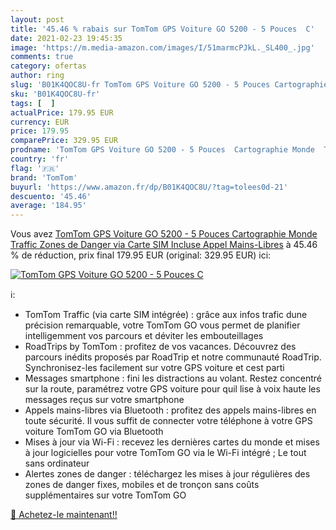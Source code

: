 ```yaml
---
layout: post
title: '45.46 % rabais sur TomTom GPS Voiture GO 5200 - 5 Pouces  C'
date: 2021-02-23 19:45:35
image: 'https://m.media-amazon.com/images/I/51marmcPJkL._SL400_.jpg'
comments: true
category: ofertas
author: ring
slug: 'B01K4QOC8U-fr TomTom GPS Voiture GO 5200 - 5 Pouces Cartographie Monde...'
sku: 'B01K4QOC8U-fr'
tags: [  ]
actualPrice: 179.95 EUR
currency: EUR
price: 179.95
comparePrice: 329.95 EUR
prodname: 'TomTom GPS Voiture GO 5200 - 5 Pouces  Cartographie Monde  Traffic  Zones de Danger via Carte SIM Incluse  Appel Mains-Libres'
country: 'fr'
flag: '🇫🇷'
brand: 'TomTom'
buyurl: 'https://www.amazon.fr/dp/B01K4QOC8U/?tag=tolees0d-21'
descuento: '45.46'
average: '184.95'
---
```


Vous avez [TomTom GPS Voiture GO 5200 - 5 Pouces  Cartographie Monde  Traffic  Zones de Danger via Carte SIM Incluse  Appel Mains-Libres](https://www.amazon.fr/dp/B01K4QOC8U/?tag=tolees0d-21)  à  45.46 % de réduction, prix final  179.95 EUR (original: 329.95 EUR) ici:

[![TomTom GPS Voiture GO 5200 - 5 Pouces  C](https://m.media-amazon.com/images/I/51marmcPJkL._SL400_.jpg)](https://www.amazon.fr/dp/B01K4QOC8U/?tag=tolees0d-21)

ℹ️:

- TomTom Traffic (via carte SIM intégrée) : grâce aux infos trafic dune précision remarquable, votre TomTom GO vous permet de planifier intelligemment vos parcours et déviter les embouteillages
- RoadTrips by TomTom : profitez de vos vacances. Découvrez des parcours inédits proposés par RoadTrip et notre communauté RoadTrip. Synchronisez-les facilement sur votre GPS voiture et cest parti
- Messages smartphone : fini les distractions au volant. Restez concentré sur la route, paramétrez votre GPS voiture pour quil lise à voix haute les messages reçus sur votre smartphone
- Appels mains-libres via Bluetooth : profitez des appels mains-libres en toute sécurité. Il vous suffit de connecter votre téléphone à votre GPS voiture TomTom GO via Bluetooth
- Mises à jour via Wi-Fi : recevez les dernières cartes du monde et mises à jour logicielles pour votre TomTom GO via le Wi-Fi intégré ; Le tout sans ordinateur
- Alertes zones de danger : téléchargez les mises à jour régulières des zones de danger fixes, mobiles et de tronçon sans coûts supplémentaires sur votre TomTom GO

[🛒 Achetez-le maintenant!!](https://www.amazon.fr/dp/B01K4QOC8U/?tag=tolees0d-21)
